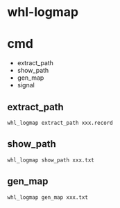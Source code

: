 # whl-logmap

# cmd
 - extract_path
 - show_path
 - gen_map
 - signal

## extract_path

```shell
whl_logmap extract_path xxx.record
```

## show_path

```shell
whl_logmap show_path xxx.txt
```

## gen_map

```shell
whl_logmap gen_map xxx.txt
```
